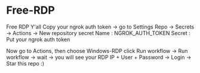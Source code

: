 # Free-RDP
Free RDP Y'all
Copy your ngrok auth token -> go to Settings Repo -> Secrets -> Actions -> New repository secret
Name : NGROK_AUTH_TOKEN
Secret : Put your ngrok auth token

Now go to Actions, then choose Windows-RDP click Run workflow -> Run workflow -> wait -> you will see your RDP IP + User + Password -> Login -> Star this repo :)
